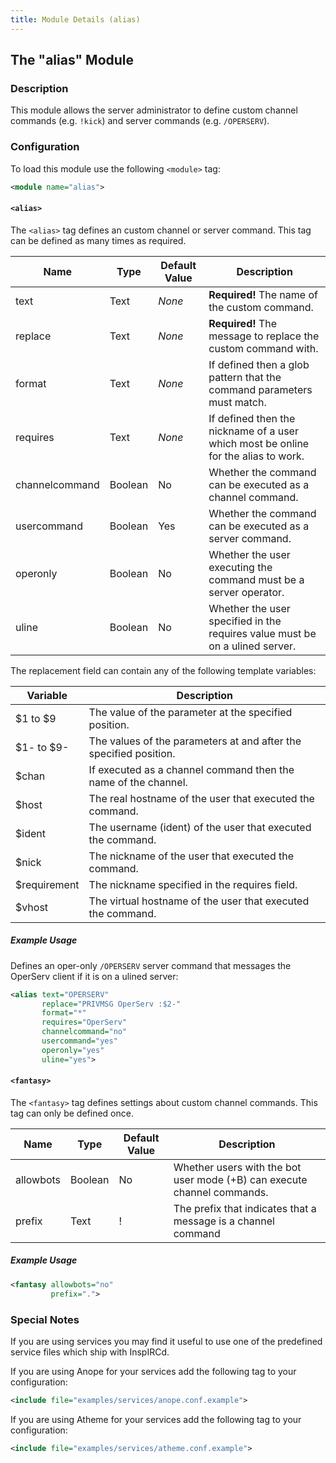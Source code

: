 ```yaml
---
title: Module Details (alias)
---
```


## The "alias" Module

### Description

This module allows the server administrator to define custom channel commands (e.g. `!kick`) and server commands (e.g. `/OPERSERV`).

### Configuration

To load this module use the following `<module>` tag:

```xml
<module name="alias">
```

#### `<alias>`

The `<alias>` tag defines an custom channel or server command. This tag can be defined as many times as required.

Name           | Type    | Default Value | Description
-------------- | ------- | ------------- | -----------
text           | Text    | *None*        | **Required!** The name of the custom command.
replace        | Text    | *None*        | **Required!** The message to replace the custom command with.
format         | Text    | *None*        | If defined then a glob pattern that the command parameters must match.
requires       | Text    | *None*        | If defined then the nickname of a user which most be online for the alias to work.
channelcommand | Boolean | No            | Whether the command can be executed as a channel command.
usercommand    | Boolean | Yes           | Whether the command can be executed as a server command.
operonly       | Boolean | No            | Whether the user executing the command must be a server operator.
uline          | Boolean | No            | Whether the user specified in the requires value must be on a ulined server.

The replacement field can contain any of the following template variables:

Variable     | Description
------------ | -----------
$1 to $9     | The value of the parameter at the specified position.
$1- to $9-   | The values of the parameters at and after the specified position.
$chan        | If executed as a channel command then the name of the channel.
$host        | The real hostname of the user that executed the command.
$ident       | The username (ident) of the user that executed the command.
$nick        | The nickname of the user that executed the command.
$requirement | The nickname specified in the requires field.
$vhost       | The virtual hostname of the user that executed the command.

##### Example Usage

Defines an oper-only `/OPERSERV` server command that messages the OperServ client if it is on a ulined server:

```xml
<alias text="OPERSERV"
       replace="PRIVMSG OperServ :$2-"
       format="*"
       requires="OperServ"
       channelcommand="no"
       usercommand="yes"
       operonly="yes"
       uline="yes">
```

#### `<fantasy>`

The `<fantasy>` tag defines settings about custom channel commands. This tag can only be defined once.

Name      | Type    | Default Value | Description
--------- | ------- | ------------- | -----------
allowbots | Boolean | No            | Whether users with the bot user mode (+B) can execute channel commands.
prefix    | Text    | !             | The prefix that indicates that a message is a channel command

##### Example Usage

```xml
<fantasy allowbots="no"
         prefix=".">
```

### Special Notes

If you are using services you may find it useful to use one of the predefined service files which ship with InspIRCd.

If you are using Anope for your services add the following tag to your configuration:

```xml
<include file="examples/services/anope.conf.example">
```

If you are using Atheme for your services add the following tag to your configuration:

```xml
<include file="examples/services/atheme.conf.example">
```
